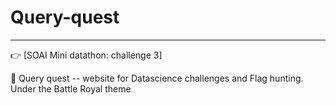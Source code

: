 # Query-quest
---
👉 [SOAI Mini datathon: challenge 3]

🗾 Query quest -- website for Datascience challenges and Flag hunting. Under the Battle Royal theme 
